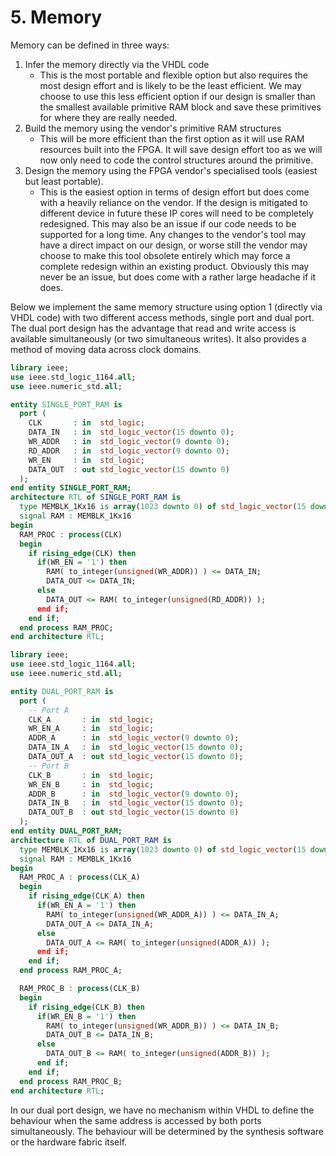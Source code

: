 # 5. Memory

Memory can be defined in three ways:

1. Infer the memory directly via the VHDL code
    * This is the most portable and flexible option but also requires the most design effort and is likely to be the least efficient.  We may choose to use this less efficient option if our design is smaller than the smallest available primitive RAM block and save these primitives for where they are really needed.
2. Build the memory using the vendor's primitive RAM structures
    * This will be more efficient than the first option as it will use RAM resources built into the FPGA.  It will save design effort too as we will now only need to code the control structures around the primitive.
3. Design the memory using the FPGA vendor's specialised tools (easiest but least portable).
    * This is the easiest option in terms of design effort but does come with a heavily reliance on the vendor.  If the design is mitigated to different device in future these IP cores will need to be completely redesigned.  This may also be an issue if our code needs to be supported for a long time.  Any changes to the vendor's tool may have a direct impact on our design, or worse still the vendor may choose to make this tool obsolete entirely which may force a complete redesign within an existing product.  Obviously this may never be an issue, but does come with a rather large headache if it does.

Below we implement the same memory structure using option 1 (directly via VHDL code) with two different access methods, single port and dual port.
The dual port design has the advantage that read and write access is available simultaneously (or two simultaneous writes).  It also provides a method of moving data across clock domains.

```vhdl
library ieee;
use ieee.std_logic_1164.all;
use ieee.numeric_std.all;

entity SINGLE_PORT_RAM is
  port (
    CLK       : in  std_logic;
    DATA_IN   : in  std_logic_vector(15 downto 0);
    WR_ADDR   : in  std_logic_vector(9 downto 0);
    RD_ADDR   : in  std_logic_vector(9 downto 0);
    WR_EN     : in  std_logic;
    DATA_OUT  : out std_logic_vector(15 downto 0)
  );
end entity SINGLE_PORT_RAM;
architecture RTL of SINGLE_PORT_RAM is
  type MEMBLK_1Kx16 is array(1023 downto 0) of std_logic_vector(15 downto 0);
  signal RAM : MEMBLK_1Kx16
begin
  RAM_PROC : process(CLK)
  begin
    if rising_edge(CLK) then
      if(WR_EN = '1') then
        RAM( to_integer(unsigned(WR_ADDR)) ) <= DATA_IN;
        DATA_OUT <= DATA_IN;
      else
        DATA_OUT <= RAM( to_integer(unsigned(RD_ADDR)) );
      end if;
    end if;
  end process RAM_PROC;
end architecture RTL;
```

```vhdl
library ieee;
use ieee.std_logic_1164.all;
use ieee.numeric_std.all;

entity DUAL_PORT_RAM is
  port (
    -- Port A
    CLK_A       : in  std_logic;
    WR_EN_A     : in  std_logic;
    ADDR_A      : in  std_logic_vector(9 downto 0);
    DATA_IN_A   : in  std_logic_vector(15 downto 0);
    DATA_OUT_A  : out std_logic_vector(15 downto 0);
    -- Port B
    CLK_B       : in  std_logic;
    WR_EN_B     : in  std_logic;
    ADDR_B      : in  std_logic_vector(9 downto 0);
    DATA_IN_B   : in  std_logic_vector(15 downto 0);
    DATA_OUT_B  : out std_logic_vector(15 downto 0)
  );
end entity DUAL_PORT_RAM;
architecture RTL of DUAL_PORT_RAM is
  type MEMBLK_1Kx16 is array(1023 downto 0) of std_logic_vector(15 downto 0);
  signal RAM : MEMBLK_1Kx16
begin
  RAM_PROC_A : process(CLK_A)
  begin
    if rising_edge(CLK_A) then
      if(WR_EN_A = '1') then
        RAM( to_integer(unsigned(WR_ADDR_A)) ) <= DATA_IN_A;
        DATA_OUT_A <= DATA_IN_A;
      else
        DATA_OUT_A <= RAM( to_integer(unsigned(ADDR_A)) );
      end if;
    end if;
  end process RAM_PROC_A;

  RAM_PROC_B : process(CLK_B)
  begin
    if rising_edge(CLK_B) then
      if(WR_EN_B = '1') then
        RAM( to_integer(unsigned(WR_ADDR_B)) ) <= DATA_IN_B;
        DATA_OUT_B <= DATA_IN_B;
      else
        DATA_OUT_B <= RAM( to_integer(unsigned(ADDR_B)) );
      end if;
    end if;
  end process RAM_PROC_B;  
end architecture RTL;
```

In our dual port design, we have no mechanism within VHDL to define the behaviour when the same address is accessed by both ports simultaneously.  The behaviour will be determined by  the synthesis software or the hardware fabric itself.

